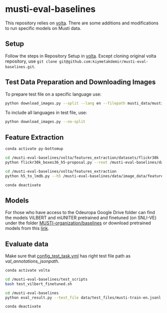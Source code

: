# musti-eval-baselines

This repository relies on [volta](https://github.com/e-bug/volta). There are some additions and modifications to run specific models on Musti data.

## Setup

Follow the steps in Repository Setup in [volta](https://github.com/e-bug/volta#repository-setup). Except cloning original volta repository, use `git clone git@github.com:kiymetakdemir/musti-eval-baselines.git`.

## Test Data Preparation and Downloading Images

To prepare test file on a specific language use:
```bash
python download_images.py --split --lang en --filepath musti_data/musti-train.json
```

To include all languages in test file, use:
```bash
python download_images.py --no-split
```

## Feature Extraction

```bash
conda activate py-bottomup

cd /musti-eval-baselines/volta/features_extraction/datasets/flickr30k
python flickr30k_boxes36_h5-proposal.py --root /musti-eval-baselines/data/image_data/images --outdir /musti-eval-baselines/data/image_data/features

cd /musti-eval-baselines/volta/features_extraction
python h5_to_lmdb.py --h5 /musti-eval-baselines/data/image_data/features/musti_boxes36.h5 --lmdb /musti-eval-baselines/data/image_data/features/lmdb

conda deactivate
```

## Models
For those who have access to the Odeuropa Google Drive folder can find the models ViLBERT and mUNITER pretrained and finetuned (on SNLI-VE) under the folder [MUSTI-organization/baselines](https://drive.google.com/drive/folders/1TJNMwY3QbHMcrd71Ybh-9CK_SPHWyWPW?usp=sharing) or download pretrained models from this [link](https://github.com/e-bug/volta/blob/main/MODELS.md).

## Evaluate data

Make sure that [config_test_task.yml](https://github.com/kiymetakdemir/musti-eval-baselines/blob/main/config_test_task.yml) has right test file path as <em>val_annotations_jsonpath</em>.

```bash
conda activate volta

cd /musti-eval-baselines/test_scripts
bash test_vilbert_finetuned.sh

cd /musti-eval-baselines
python eval_result.py --test_file data/test_files/musti-train-en.jsonl --logit_file results/vilbert/pretrained/musti-train-en-logits.txt

conda deactivate
```








